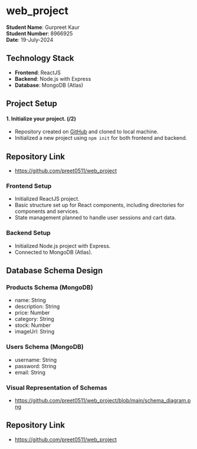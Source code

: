 ﻿# web_project

**Student Name**: Gurpreet Kaur  
**Student Number**: 8966925  
**Date**: 19-July-2024  

## Technology Stack

- **Frontend**: ReactJS
- **Backend**: Node.js with Express
- **Database**: MongoDB (Atlas)

## Project Setup
#### 1. Initialize your project. (/2)
- Repository created on [GitHub](https://github.com/preet0511/web_project) and cloned to local machine.
- Initialized a new project using `npm init` for both frontend and backend.

## Repository Link
- https://github.com/preet0511/web_project

### Frontend Setup

- Initialized ReactJS project.
- Basic structure set up for React components, including directories for components and services.
- State management planned to handle user sessions and cart data.

### Backend Setup

- Initialized Node.js project with Express.
- Connected to MongoDB (Atlas).

## Database Schema Design
   
### Products Schema (MongoDB)
- name: String
- description: String
- price: Number
- category: String
- stock: Number
- imageUrl: String

### Users Schema (MongoDB)
- username: String
- password: String
- email: String
### Visual Representation of Schemas
- https://github.com/preet0511/web_project/blob/main/schema_diagram.png
## Repository Link
- https://github.com/preet0511/web_project